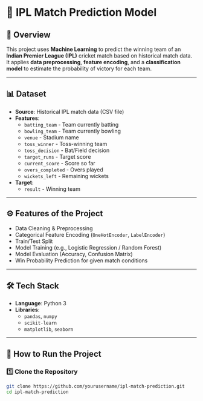 # 🏏 IPL Match Prediction Model

## 📌 Overview
This project uses **Machine Learning** to predict the winning team of an **Indian Premier League (IPL)** cricket match based on historical match data.  
It applies **data preprocessing**, **feature encoding**, and a **classification model** to estimate the probability of victory for each team.

---

## 📊 Dataset
- **Source**: Historical IPL match data (CSV file)
- **Features**:
  - `batting_team` - Team currently batting
  - `bowling_team` - Team currently bowling
  - `venue` - Stadium name
  - `toss_winner` - Toss-winning team
  - `toss_decision` - Bat/Field decision
  - `target_runs` - Target score
  - `current_score` - Score so far
  - `overs_completed` - Overs played
  - `wickets_left` - Remaining wickets
- **Target**:
  - `result` - Winning team

---

## ⚙️ Features of the Project
- Data Cleaning & Preprocessing
- Categorical Feature Encoding (`OneHotEncoder`, `LabelEncoder`)
- Train/Test Split
- Model Training (e.g., Logistic Regression / Random Forest)
- Model Evaluation (Accuracy, Confusion Matrix)
- Win Probability Prediction for given match conditions

---

## 🛠️ Tech Stack
- **Language**: Python 3
- **Libraries**:
  - `pandas`, `numpy`
  - `scikit-learn`
  - `matplotlib`, `seaborn`

---

## 🚀 How to Run the Project

### 1️⃣ Clone the Repository
```bash
git clone https://github.com/yourusername/ipl-match-prediction.git
cd ipl-match-prediction
